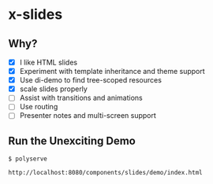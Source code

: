 # x-slides

## Why?

  - [x] I like HTML slides
  - [x] Experiment with template inheritance and theme support
  - [x] Use di-demo to find tree-scoped resources
  - [x] scale slides properly
  - [ ] Assist with transitions and animations
  - [ ] Use routing
  - [ ] Presenter notes and multi-screen support

## Run the Unexciting Demo

    $ polyserve

    http://localhost:8080/components/slides/demo/index.html
